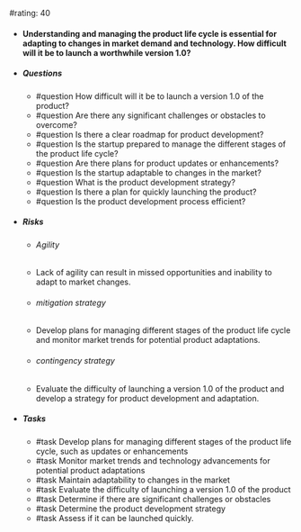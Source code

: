 #rating: 40
- #### Understanding and managing the product life cycle is essential for adapting to changes in market demand and technology. How difficult will it be to launch a worthwhile version 1.0?
- ##### Questions
  - #question How difficult will it be to launch a version 1.0 of the product?
  - #question Are there any significant challenges or obstacles to overcome?
  - #question Is there a clear roadmap for product development?
  - #question Is the startup prepared to manage the different stages of the product life cycle?
  - #question Are there plans for product updates or enhancements?
  - #question Is the startup adaptable to changes in the market?
  - #question What is the product development strategy?
  - #question Is there a plan for quickly launching the product?
  - #question Is the product development process efficient?
- ##### Risks

  - ###### Agility
  - Lack of agility can result in missed opportunities and inability to adapt to market changes.
  - ###### mitigation strategy
  - Develop plans for managing different stages of the product life cycle and monitor market trends for potential product adaptations.
  - ###### contingency strategy
  - Evaluate the difficulty of launching a version 1.0 of the product and develop a strategy for product development and adaptation.
- ##### Tasks
  - #task Develop plans for managing different stages of the product life cycle, such as updates or enhancements
  - #task  Monitor market trends and technology advancements for potential product adaptations
  - #task  Maintain adaptability to changes in the market
  - #task Evaluate the difficulty of launching a version 1.0 of the product
  - #task  Determine if there are significant challenges or obstacles
  - #task Determine the product development strategy
  - #task  Assess if it can be launched quickly.



